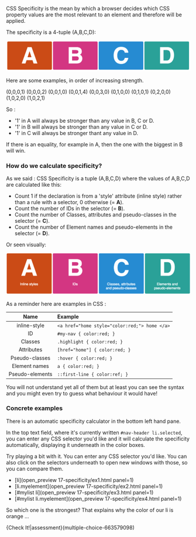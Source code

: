 CSS Specificity is the mean by which a browser decides which CSS property values are the most relevant to an element and therefore will be applied.

The specificity is a 4-tuple (A,B,C,D):

![](.guides/img/illu19.png)

Here are some examples, in order of increasing strength.

(0,0,0,1)
(0,0,0,2)
(0,0,1,0)
(0,0,1,4)
(0,0,3,0)
(0,1,0,0)
(0,1,0,1)
(0,2,0,0)
(1,0,2,0)
(1,0,2,1)

So :
- '1' in A will always be stronger than any value in B, C or D.
- '1' in B will always be stronger than any value in C or D.
- '1' in C will always be stronger thant any value in D.

If there is an equality, for example in A, then the one with the biggest in B will win.

### How do we calculate specificity?

As we said : CSS Specificity is a tuple (A,B,C,D) where the values of A,B,C,D are calculated like this:

* Count 1 if the declaration is from a 'style' attribute (inline style) rather than a rule with a selector, 0 otherwise (= **A**).
* Count the number of IDs in the selector (= **B**).
* Count the number of Classes, attributes and pseudo-classes in the selector (= **C**).
* Count the number of Element names and pseudo-elements in the selector (= **D**).

Or seen visually:

![](.guides/img/illu24.png)

As a reminder here are examples in CSS :




| Name  | Example |
| :-: | :- |
| inline-style | `<a href="home style="color:red;"> home </a>` |
| ID |  `#my-nav { color:red; }`  |
| Classes |  `.highlight { color:red; }`  |
| Attributes | `[href="home"] { color:red; }`  |
| Pseudo-classes | `:hover { color:red; }`  |
| Element names | `a { color:red; }`  |
| Pseudo-elements | `::first-line { color:ref; }`  |


You will not understand yet all of them but at least you can see the syntax and you might even try to guess what behaviour it would have!


### Concrete examples

There is an automatic specificity calculator in the bottom left hand pane.

In the top text field, where it's currently written `#nav-header li.selected`, you can enter any CSS selector you'd like and it will calculate the specificity automatically, displaying it underneath in the color boxes.

Try playing a bit with it. You can enter any CSS selector you'd like. You can also click on the selectors underneath to open new windows with those, so you can compare them.

- [li](open_preview 17-specificity/ex1.html panel=1)
- [li.myelement](open_preview 17-specificity/ex2.html panel=1)
- [#mylist li](open_preview 17-specificity/ex3.html panel=1)
- [#mylist li.myelement](open_preview 17-specificity/ex4.html panel=1)


So which one is the strongest? That explains why the color of our li is orange ...

{Check It!|assessment}(multiple-choice-663579098)
